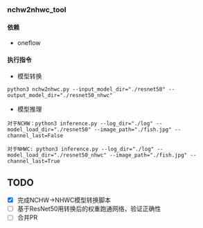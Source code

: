 ### nchw2nhwc_tool

#### 依赖
- oneflow

#### 执行指令

- 模型转换

```
python3 nchw2nhwc.py --input_model_dir="./resnet50" --output_model_dir="./resnet50_nhwc"
```

- 模型推理

```
对于NCHW：python3 inference.py --log_dir="./log" --model_load_dir="./resnet50" --image_path="./fish.jpg" --channel_last=False

对于NHWC: python3 inference.py --log_dir="./log" --model_load_dir="./resnet50_nhwc" --image_path="./fish.jpg" --channel_last=True
```

## TODO

- [x] 完成NCHW->NHWC模型转换脚本
- [ ] 基于ResNet50用转换后的权重跑通网络，验证正确性
- [ ] 合并PR